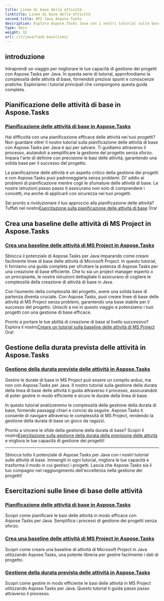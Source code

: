 ```yaml
---
title: Linee di base delle attività
linktitle: Linee di base delle attività
second_title: API Java Aspose.Tasks
description: Esplora Aspose.Tasks Java con i nostri tutorial sulle baseline delle attività. Semplifica la pianificazione delle attività, crea linee di base delle attività di MS Project e padroneggia la gestione della durata delle linee di base.
type: docs
weight: 32
url: /it/java/task-baselines/
---
```

## introduzione
Intraprendi un viaggio per migliorare le tue capacità di gestione dei progetti con Aspose.Tasks per Java. In questa serie di tutorial, approfondiamo la complessità delle attività di base, fornendoti preziosi spunti e conoscenze pratiche. Esploriamo i tutorial principali che compongono questa guida completa.

## Pianificazione delle attività di base in Aspose.Tasks

### [Pianificazione delle attività di base in Aspose.Tasks](./baseline-task-scheduling/)

Hai difficoltà con una pianificazione efficace delle attività nei tuoi progetti? Non guardare oltre! Il nostro tutorial sulla pianificazione delle attività di base con Aspose.Tasks per Java è qui per salvare. Ti guidiamo attraverso il processo, aiutandoti a semplificare la gestione del progetto senza sforzo. Impara l'arte di definire con precisione le basi delle attività, garantendo una solida base per il successo del progetto.

La pianificazione delle attività è un aspetto critico della gestione dei progetti e con Aspose.Tasks puoi padroneggiarla senza problemi. Di' addio ai problemi di pianificazione mentre cogli le sfumature delle attività di base. Le nostre istruzioni passo passo ti assicurano non solo di comprendere i concetti, ma anche di applicarli con sicurezza nei tuoi progetti.

 Sei pronto a rivoluzionare il tuo approccio alla pianificazione delle attività? Tuffati nel nostro[Esercitazione sulla pianificazione delle attività di base](./baseline-task-scheduling/) Ora!

## Crea una baseline delle attività di MS Project in Aspose.Tasks

### [Crea una baseline delle attività di MS Project in Aspose.Tasks](./create-task-baseline/)

Sblocca il potenziale di Aspose.Tasks per Java imparando come creare facilmente linee di base delle attività di Microsoft Project. In questo tutorial, ti forniamo una guida completa per sfruttare la potenza di Aspose.Tasks per una creazione di base efficiente. Che tu sia un project manager esperto o un principiante, le nostre istruzioni dettagliate ti assicurano di cogliere le complessità della creazione di attività di base in Java.

Con l’aumento della complessità del progetto, avere una solida base di partenza diventa cruciale. Con Aspose.Tasks, puoi creare linee di base delle attività di MS Project senza problemi, garantendo una base stabile per il successo del progetto. Unisciti a noi in questo viaggio e potenziamo i tuoi progetti con una gestione di base efficace.

 Pronto a portare le tue abilità di creazione di base al livello successivo? Esplora il nostro[Creare un tutorial sulla baseline delle attività di MS Project](./create-task-baseline/) Ora!

## Gestione della durata prevista delle attività in Aspose.Tasks

### [Gestione della durata prevista delle attività in Aspose.Tasks](./task-baseline-duration/)

Gestire le durate di base in MS Project può essere un compito arduo, ma non con Aspose.Tasks per Java. Il nostro tutorial sulla gestione della durata della linea di base delle attività ti guida attraverso il processo, assicurandoti di poter gestire in modo efficiente e sicuro le durate della linea di base.

In questo tutorial analizzeremo le complessità della gestione della durata di base, fornendo passaggi chiari e concisi da seguire. Aspose.Tasks ti consente di navigare attraverso le complessità di MS Project, rendendo la gestione della durata di base un gioco da ragazzi.

 Pronto a vincere le sfide della gestione della durata di base? Scopri il nostro[Esercitazione sulla gestione della durata della previsione delle attività](./task-baseline-duration/) e migliora le tue capacità di gestione dei progetti!

---

Sblocca tutto il potenziale di Aspose.Tasks per Java con i nostri tutorial sulle attività di base. Immergiti in ogni tutorial, migliora le tue capacità e trasforma il modo in cui gestisci i progetti. Lascia che Aspose.Tasks sia il tuo compagno nel raggiungimento dell'eccellenza nella gestione dei progetti!

## Esercitazioni sulle linee di base delle attività
### [Pianificazione delle attività di base in Aspose.Tasks](./baseline-task-scheduling/)
Scopri come pianificare le basi delle attività in modo efficace con Aspose.Tasks per Java. Semplifica i processi di gestione dei progetti senza sforzo.
### [Crea una baseline delle attività di MS Project in Aspose.Tasks](./create-task-baseline/)
Scopri come creare una baseline di attività di Microsoft Project in Java utilizzando Aspose.Tasks, una potente libreria per gestire facilmente i dati di progetto.
### [Gestione della durata prevista delle attività in Aspose.Tasks](./task-baseline-duration/)
Scopri come gestire in modo efficiente le basi delle attività in MS Project utilizzando Aspose.Tasks per Java. Questo tutorial ti guida passo passo attraverso il processo.